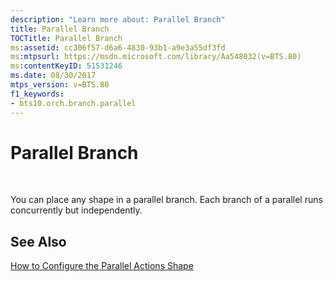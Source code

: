 ```yaml
---
description: "Learn more about: Parallel Branch"
title: Parallel Branch
TOCTitle: Parallel Branch
ms:assetid: cc306f57-d6a6-4830-93b1-a9e3a55df3fd
ms:mtpsurl: https://msdn.microsoft.com/library/Aa548032(v=BTS.80)
ms:contentKeyID: 51531246
ms.date: 08/30/2017
mtps_version: v=BTS.80
f1_keywords:
- bts10.orch.branch.parallel
---
```


# Parallel Branch

 

You can place any shape in a parallel branch. Each branch of a parallel runs concurrently but independently.

## See Also

[How to Configure the Parallel Actions Shape](https://msdn.microsoft.com/library/aa559632\(v=bts.80\))

